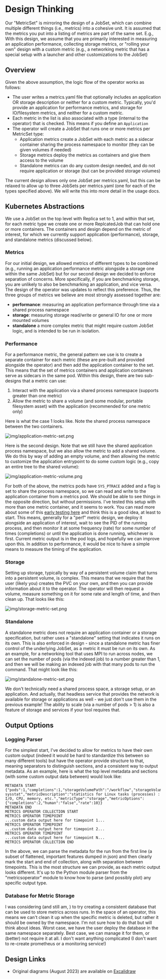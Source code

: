 # Design Thinking

Our "MetricSet" is mirroring the design of a JobSet, which can combine multiple different things (i.e., metrics) into a cohesive unit.
It is assumed that the metrics you put into a listing of metrics are part of the same set. E.g., 
With this design, we assume that you are primarily interested in measuring an application performance, collecting storage metrics, or
"rolling your own" design with a custom metric (e.g., a networking metric that has a special setup with a launcher and other customizations to the JobSet)

## Overview

Given the above assumption, the logic flow of the operator works as follows:

 - The user writes a metrics.yaml file that optionally includes an application OR storage description or neither for a custom metric. Typically, you'd provide an application for performance metrics, and storage for IO/filesystem metrics, and neither for a custom metric.
 - Each metric in the list is also associated with a type (internal to the operator) that is checked. This means if you define an `Application`
 - The operator will create a JobSet that runs one or more metrics per MetricSet type:
   - Application metrics create a JobSet with each metric as a sidecar container sharing the process namespace to monitor (they can be given volumes if needed)
   - Storage metrics deploy the metrics as containers and give them access to the volume
   - Standalone metrics can do any custom design needed, and do not require application or storage (but can be provided storage volumes)

The current design allows only one JobSet per metrics.yaml, but this can be relaxed to allow up to three JobSets per metrics.yaml (one for each of the types specified above).
We will write this into more detail in the usage docs.

## Kubernetes Abstractions

We use a JobSet on the top level with Replica set to 1, and within that set, for each metric type we create one or more ReplcatedJob that can hold one or more containers. The containers and design depend on the metric of interest, for which we currently support application (performance), storage, and standalone metrics (discussed below).

### Metrics

For our initial design, we allowed metrics of different types to be combined (e.g., running an application performance metric
alongside a storage one within the same JobSet) but for our second design we decided to enforce separation of concerns.
More specifically, if you are benchmarking storage, you are unlikely to also be benchmarking an application, and vice
versa. The design of the operator was updates to reflect this preference. Thus, the three groups of metrics we believe
are most strongly assessed together are:

- **performance**: measuring an application performance through time via a shared process namespace
- **storage**: measuring storage read/write or general IO for one or more mounted volumes
- **standalone** a more complex metric that might require custom JobSet logic, and is intended to be run in isolation.

### Performance

For a performance metric, the general pattern we use is to create a separate container for each metric (these are pre-built and provided alongside the operator) and then add the application container to the set. This means that the set of metrics containers and application containers serve as sidecars in the same pod. Within this design, there are two sub-designs that a metric can use:

1. Interact with the application via a shared process namespace (supports greater than one metric)
2. Allow the metric to share a volume (and some modular, portable filesystem asset) with the application (recommended for one metric only)

Here is what the case 1 looks like. Note the shared process namespace between the two containers.

![img/application-metric-set.png](img/application-metric-set.png)

Here is the second design. Note that we still have the shared application process namespace, but we also allow the metric to add a shared volume. We do this by way of adding an empty volume,
and then allowing the metric to customize the application entrypoint to do some custom logic (e.g., copy an entire tree to the shared volume):

![img/application-metric-volume.png](img/application-metric-volume.png)

For both of the above, the metrics pods have `SYS_PTRACE` added and a flag is set to share the process
namespace, so we can read and write to the application container from a metrics pod. We should
be able to see things in the opposite direction, but without permissions. I've tested this
setup with more than one metric container, and it seems to work. You can read more about some of this [early testing here](https://vsoch.github.io/2023/shared-process-namespace/) and think this is a good idea, at least to start.  This means, generally for a "perf" metric design, we deploy
it alongside an application of interest, wait to see the PID of the running process, and then
monitor it at some frequency (rate) for some number of times (completions) or until the application is done running, whichever is first. Current metric output is in the pod logs, and hopefully we can improve upon this. In addition to performance, it would be nice to have a simple means to measure the timing of the application.

### Storage

Setting up storage, typically by way of a persistent volume claim that turns into a persistent volume, is complex. This means that we require that the user (likely you) creates the PVC on your own, and then you can provide information about it to the operator. The operator will then request a volume, measure something on it for some rate and length of time, and then clean up.
That looks like this:

![img/storage-metric-set.png](img/storage-metric-set.png)


### Standalone

A standalone metric does not require an application container or a storage specification, but rather uses a "standalone" setting that indicates it runs on its own. This is also enforced in design - since a standalone metric has finer control of the underlying JobSet, as a metric
it must be run on its own. As an example, for a networking tool that uses MPI to run across nodes, we can set the number of pods (via the indexed job) to a number greater than 1, and then we will be making an indexed job with that many pods to run the command.  That might look like this:

![img/standalone-metric-set.png](img/standalone-metric-set.png)

We don't technically need a shared process space, a storage setup, or an application.
And actually, that headless service that provides the network is available for storage
or applications as well - we just don't use them in the previous example! The ability
to scale (via a number of pods > 1) is also a feature of storage and services if your
tool requires that.

## Output Options

### Logging Parser

For the simplest start, I've decided to allow for metrics to have their own custom output (indeed it would be hard to standardize this between so many different tools) but have the operator
provide structure to that, meaning separators to distinguish sections, and a consistent way to output metadata. As an example, here is what the top level metadata and sections (with some custom output data between)
would look like:

```console
METADATA START {"pods":1,"completions":1,"storageVolumePath":"/workflow","storageVolumeHostPath":"/tmp/workflow","metricName":"io-sysstat","metricDescription":"statistics for Linux tasks (processes) : I/O, CPU, memory, etc.","metricType":"storage","metricOptions":{"completions":2,"human":"false","rate":10}}
METADATA END
METRICS OPERATOR COLLECTION START
METRICS OPERATOR TIMEPOINT
...custom data output here for timepoint 1...
METRICS OPERATOR TIMEPOINT
...custom data output here for timepoint 2...
METRICS OPERATOR TIMEPOINT
...custom data output here for timepoint N...
METRICS OPERATOR COLLECTION END
```

In the above, we can parse the metadata for the run from the first line (a subset of flattened, important features dumped in json) and then clearly mark the start and end of collection,
along with separation between timepoints. This is the most structure we can provide, as each metric output looks different. It's up to the Python module parser from the "metricsoperator"
module to know how to parse (and possibly plot) any specific output type.

### Database for Metric Storage

I was considering (and still am, ) to try creating a consistent database that can be used to store metrics across runs. In the space of an operator, this means we can't clean it up when the specific metric is deleted, but rather it should be owned by the namespace. I'm not sure how to do that but will think about ideas. Worst case, we have the user deploy the database in the same namespace
separately. Best case, we can manage it for them, or (better) not require it at all.
I don't want anything complicated (I don't want to re-create prometheus or a monitoring service!)

## Design Links

 - Original diagrams (August 2023) are available on [Excalidraw](https://excalidraw.com/#json=kvaus7c1bSLvw64tz_jHa,Lx5vjCos2QNaCO6iUFT_SQ)
